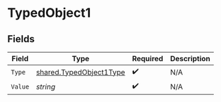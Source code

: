 # TypedObject1


## Fields

| Field                                                              | Type                                                               | Required                                                           | Description                                                        |
| ------------------------------------------------------------------ | ------------------------------------------------------------------ | ------------------------------------------------------------------ | ------------------------------------------------------------------ |
| `Type`                                                             | [shared.TypedObject1Type](../../models/shared/typedobject1type.md) | :heavy_check_mark:                                                 | N/A                                                                |
| `Value`                                                            | *string*                                                           | :heavy_check_mark:                                                 | N/A                                                                |